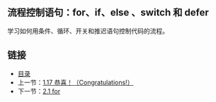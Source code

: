 ## 流程控制语句：for、if、else 、switch 和 defer

学习如何用条件、循环、开关和推迟语句控制代码的流程。

## 链接
* [目录](https://github.com/gnefiy/go-zh/blob/master/tour/directory.md)
* 上一节：[1.17 恭喜！（Congratulations!）](https://github.com/gnefiy/go-zh/blob/master/tour/basics/01.17.md)
* 下一节：[2.1 for](https://github.com/gnefiy/go-zh/blob/master/tour/flowcontrol/02.01.md)
